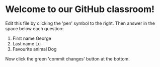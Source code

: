 # Welcome to our GitHub classroom!

Edit this file by clicking the 'pen' symbol to the right.
Then answer in the space below each question:

1. First name
    George
2. Last name
    Lu
3. Favourite animal
    Dog

Now click the green 'commit changes' button at the bottom.

